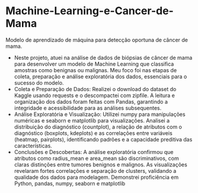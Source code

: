 # Machine-Learning-e-Cancer-de-Mama
Modelo de aprendizado de máquina para detecção oportuna de câncer de mama.

* Neste projeto, atuei na análise de dados de biópsias de câncer de mama para desenvolver um modelo de Machine Learning que classifica amostras como benignas ou malignas. Meu foco foi nas etapas de coleta, preparação e análise exploratória dos dados, essenciais para o sucesso do modelo.
* Coleta e Preparação de Dados: Realizei o download do dataset do Kaggle usando requests e o descompactei com zipfile. A leitura e organização dos dados foram feitas com Pandas, garantindo a integridade e acessibilidade para as análises subsequentes.
* Análise Exploratória e Visualização: Utilizei numpy para manipulações numéricas e seaborn e matplotlib para visualizações. Analisei a distribuição do diagnóstico (countplot), a relação de atributos com o diagnóstico (boxplots, kdeplots) e as correlações entre variáveis (heatmap, pairplots), identificando padrões e a capacidade preditiva das características.
* Conclusões e Descobertas: A análise exploratória confirmou que atributos como radius_mean e area_mean são discriminativos, com claras distinções entre tumores benignos e malignos. As visualizações revelaram fortes correlações e separação de clusters, validando a qualidade dos dados para modelagem. Demonstrei proficiência em Python, pandas, numpy, seaborn e matplotlib
